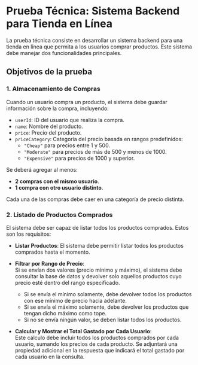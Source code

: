 # Prueba Técnica: Sistema Backend para Tienda en Línea

La prueba técnica consiste en desarrollar un sistema backend para una tienda en línea que permita a los usuarios comprar productos. Este sistema debe manejar dos funcionalidades principales.

## Objetivos de la prueba

### 1. Almacenamiento de Compras

Cuando un usuario compra un producto, el sistema debe guardar información sobre la compra, incluyendo:

- `userId`: ID del usuario que realiza la compra.
- `name`: Nombre del producto.
- `price`: Precio del producto.
- `priceCategory`: Categoría del precio basada en rangos predefinidos:
    - `"Cheap"` para precios entre 1 y 500.
    - `"Moderate"` para precios de más de 500 y menos de 1000.
    - `"Expensive"` para precios de 1000 y superior.

Se deberá agregar al menos:
- **2 compras con el mismo usuario**.
- **1 compra con otro usuario distinto**.

Cada una de las compras debe caer en una categoría de precio distinta.

### 2. Listado de Productos Comprados

El sistema debe ser capaz de listar todos los productos comprados. Estos son los requisitos:

- **Listar Productos**: El sistema debe permitir listar todos los productos comprados hasta el momento.

- **Filtrar por Rango de Precio**:  
    Si se envían dos valores (precio mínimo y máximo), el sistema debe consultar la base de datos y devolver solo aquellos productos cuyo precio esté dentro del rango especificado.
    - Si se envía el mínimo solamente, debe devolver todos los productos con ese mínimo de precio hacia adelante.
    - Si se envía el máximo solamente, debe devolver los productos que tengan dicho máximo como tope.
    - Si no se envía ningún valor, se deben listar todos los productos.

- **Calcular y Mostrar el Total Gastado por Cada Usuario**:  
    Este cálculo debe incluir todos los productos comprados por cada usuario, sumando los precios de cada producto. Se adjuntará una propiedad adicional en la respuesta que indicará el total gastado por cada usuario en la consulta.
